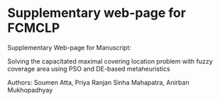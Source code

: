 # Supplementary web-page for FCMCLP
Supplementary Web-page for Manuscript:

Solving the capacitated maximal covering location problem with fuzzy coverage area using PSO and DE-based metaheuristics

Authors: Soumen Atta, Priya Ranjan Sinha Mahapatra, Anirban Mukhopadhyay 
